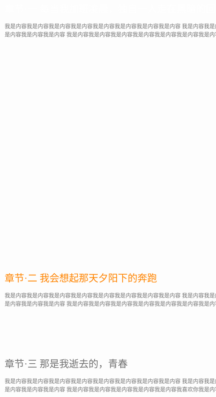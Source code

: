 
<!doctype html>
<html lang="zh-CN">
<head>
<meta charset="UTF-8">
<title>视差滚动原理一</title>
</head>
<style>
.article{
	width: 960px;
	margin: 0 auto;
	height: 800px;
	padding: 40px;
	font: 18px/1.5 'Microsoft YaHei';
	background-repeat: no-repeat;
	background-attachment: fixed;
	background-position: center center;
	background-size: cover;
}
.article1{
	width: 960px;
	margin: 0 auto;
	height: 200px;
	padding: 40px;
	font: 18px/1.5 'Microsoft YaHei';
	background-repeat: no-repeat;
	background-attachment: fixed;
	background-position: center center;
	background-size: cover;
}
.section1{
	background-image: url( http://www.alloyteam.com/wp-content/uploads/2014/01/section01.jpg);
}
.section2{
	background-image: url( http://www.alloyteam.com/wp-content/uploads/2014/01/section02.jpg);
}
.section3{
	background-image: url( http://www.alloyteam.com/wp-content/uploads/2014/01/section03.jpg);
}
.title{
	font: 32px/1.5 '微软雅黑';
	position: relative;
	top: 360px;
}
.content{
	position: relative;
	top: 380px;
	color: #777;
}
.section1 .title{
	color: white;
}
.section2 .title{
	color: #FF8500;
}
.section3 .title{
	color: #747474;
}
</style>
<body>
<div class="article section1">
	<div class="title">
		章节·一  每当我加班凌晨，独自一人走在黑暗的回家路上
	</div>
	<div class="content">
		我是内容我是内容我是内容我是内容我是内容我是内容我是内容我是内容
		我是内容我是内容我是内容我是内容我是内容我是内容我是内容我是内容
		我是内容我是内容我是内容我是内容我是内容我是内容我是内容我是内容
	</div>
</div>
<div class="article1 section2">
	<div class="title">
		章节·二  我会想起那天夕阳下的奔跑
	</div>
	<div class="content">
		我是内容我是内容我是内容我是内容我是内容我是内容我是内容我是内容
		我是内容我是内容我是内容我是内容我是内容我是内容我是内容我是内容
		我是内容我是内容我是内容我是内容我是内容我是内容我是内容我是内容
	</div>
</div>
<div class="article section3">
	<div class="title">
		章节·三  那是我逝去的，青春
	</div>
	<div class="content">
		我是内容我是内容我是内容我是内容我是内容我是内容我是内容我是内容
		我是内容我是内容我是内容我是内容我是内容我是内容我是内容我是内容
		我是内容我是内容我是内容我是内容我是内容我喜欢你我是内容我是内容
	</div>
</div>

</body>
</html>
